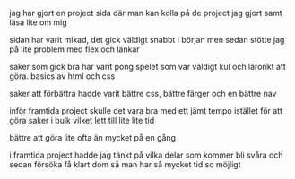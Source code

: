 jag har gjort en project sida där man kan kolla på de project jag gjort samt läsa lite om mig

sidan har varit mixad, det gick väldigt snabbt i början men sedan stötte jag på lite problem med flex och länkar

saker som gick bra har varit pong spelet som var väldigt kul och lärorikt att göra. 
basics av html och css

saker att förbättra hadde varit bättre css, bättre färger och en bättre nav

inför framtida project skulle det vara bra med ett jämt tempo istället för att göra saker i bulk vilket lett till lite lite tid

bättre att göra lite ofta än mycket på en gång

i framtida project hadde jag tänkt på vilka delar som kommer bli svåra och sedan försöka få klart dom så man har så mycket tid so möjligt

